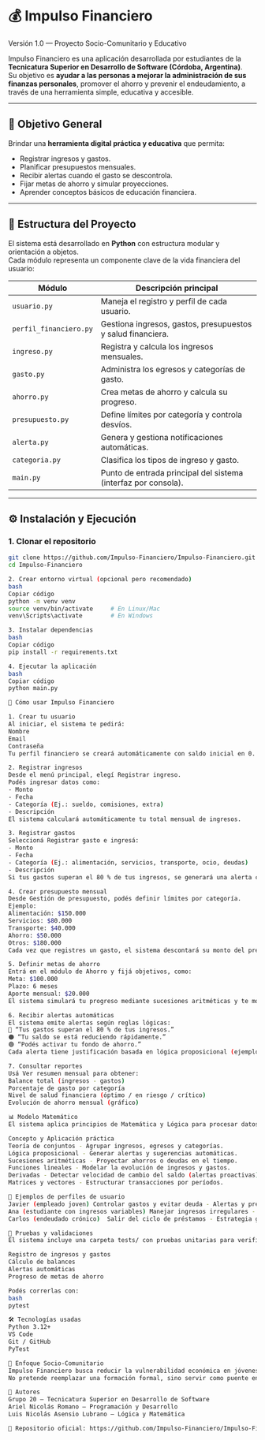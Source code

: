 # 💰 Impulso Financiero  
Versión 1.0 — Proyecto Socio-Comunitario y Educativo

Impulso Financiero es una aplicación desarrollada por estudiantes de la **Tecnicatura Superior en Desarrollo de Software (Córdoba, Argentina)**.  
Su objetivo es **ayudar a las personas a mejorar la administración de sus finanzas personales**, promover el ahorro y prevenir el endeudamiento, a través de una herramienta simple, educativa y accesible.

---

## 🚀 Objetivo General

Brindar una **herramienta digital práctica y educativa** que permita:

- Registrar ingresos y gastos.
- Planificar presupuestos mensuales.
- Recibir alertas cuando el gasto se descontrola.
- Fijar metas de ahorro y simular proyecciones.
- Aprender conceptos básicos de educación financiera.

---

## 🧩 Estructura del Proyecto

El sistema está desarrollado en **Python** con estructura modular y orientación a objetos.  
Cada módulo representa un componente clave de la vida financiera del usuario:

| Módulo | Descripción principal |
|--------|------------------------|
| `usuario.py` | Maneja el registro y perfil de cada usuario. |
| `perfil_financiero.py` | Gestiona ingresos, gastos, presupuestos y salud financiera. |
| `ingreso.py` | Registra y calcula los ingresos mensuales. |
| `gasto.py` | Administra los egresos y categorías de gasto. |
| `ahorro.py` | Crea metas de ahorro y calcula su progreso. |
| `presupuesto.py` | Define límites por categoría y controla desvíos. |
| `alerta.py` | Genera y gestiona notificaciones automáticas. |
| `categoria.py` | Clasifica los tipos de ingreso y gasto. |
| `main.py` | Punto de entrada principal del sistema (interfaz por consola). |

---

## ⚙️ Instalación y Ejecución

### 1. Clonar el repositorio

```bash
git clone https://github.com/Impulso-Financiero/Impulso-Financiero.git
cd Impulso-Financiero

2. Crear entorno virtual (opcional pero recomendado)
bash
Copiar código
python -m venv venv
source venv/bin/activate     # En Linux/Mac
venv\Scripts\activate        # En Windows

3. Instalar dependencias
bash
Copiar código
pip install -r requirements.txt

4. Ejecutar la aplicación
bash
Copiar código
python main.py

🧠 Cómo usar Impulso Financiero

1. Crear tu usuario
Al iniciar, el sistema te pedirá:
Nombre
Email
Contraseña
Tu perfil financiero se creará automáticamente con saldo inicial en 0.

2. Registrar ingresos
Desde el menú principal, elegí Registrar ingreso.
Podés ingresar datos como:
- Monto
- Fecha
- Categoría (Ej.: sueldo, comisiones, extra)
- Descripción
El sistema calculará automáticamente tu total mensual de ingresos.

3. Registrar gastos
Seleccioná Registrar gasto e ingresá:
- Monto
- Fecha
- Categoría (Ej.: alimentación, servicios, transporte, ocio, deudas)
- Descripción
Si tus gastos superan el 80 % de tus ingresos, se generará una alerta crítica automática.

4. Crear presupuesto mensual
Desde Gestión de presupuesto, podés definir límites por categoría.
Ejemplo:
Alimentación: $150.000
Servicios: $80.000
Transporte: $40.000
Ahorro: $50.000
Otros: $180.000
Cada vez que registres un gasto, el sistema descontará su monto del presupuesto y te mostrará cuánto te queda disponible.

5. Definir metas de ahorro
Entrá en el módulo de Ahorro y fijá objetivos, como:
Meta: $100.000
Plazo: 6 meses
Aporte mensual: $20.000
El sistema simulará tu progreso mediante sucesiones aritméticas y te mostrará cuánto habrás ahorrado al final del período.

6. Recibir alertas automáticas
El sistema emite alertas según reglas lógicas:
🔴 “Tus gastos superan el 80 % de tus ingresos.”
🟠 “Tu saldo se está reduciendo rápidamente.”
🟢 “Podés activar tu fondo de ahorro.”
Cada alerta tiene justificación basada en lógica proposicional (ejemplo: (gastos > ingresos) → alerta_de_ajuste).

7. Consultar reportes
Usá Ver resumen mensual para obtener:
Balance total (ingresos - gastos)
Porcentaje de gasto por categoría
Nivel de salud financiera (óptimo / en riesgo / crítico)
Evolución de ahorro mensual (gráfico)

📊 Modelo Matemático
El sistema aplica principios de Matemática y Lógica para procesar datos:

Concepto y Aplicación práctica
Teoría de conjuntos	- Agrupar ingresos, egresos y categorías.
Lógica proposicional - Generar alertas y sugerencias automáticas.
Sucesiones aritméticas - Proyectar ahorros o deudas en el tiempo.
Funciones lineales - Modelar la evolución de ingresos y gastos.
Derivadas - Detectar velocidad de cambio del saldo (alertas proactivas).
Matrices y vectores - Estructurar transacciones por períodos.

👥 Ejemplos de perfiles de usuario
Javier (empleado joven)	Controlar gastos y evitar deuda - Alertas y presupuestos automáticos
Ana (estudiante con ingresos variables)	Manejar ingresos irregulares - Presupuestos flexibles + metas simples
Carlos (endeudado crónico)	Salir del ciclo de préstamos - Estrategia guiada de pago de deudas

🧪 Pruebas y validaciones
El sistema incluye una carpeta tests/ con pruebas unitarias para verificar:

Registro de ingresos y gastos
Cálculo de balances
Alertas automáticas
Progreso de metas de ahorro

Podés correrlas con:
bash
pytest

🛠️ Tecnologías usadas
Python 3.12+
VS Code
Git / GitHub
PyTest

🌱 Enfoque Socio-Comunitario
Impulso Financiero busca reducir la vulnerabilidad económica en jóvenes y familias mediante educación financiera práctica.
No pretende reemplazar una formación formal, sino servir como puente entre la teoría y la acción diaria, empoderando a los usuarios para tomar decisiones informadas.

🤝 Autores
Grupo 20 – Tecnicatura Superior en Desarrollo de Software
Ariel Nicolás Romano – Programación y Desarrollo
Luis Nicolás Asensio Lubrano – Lógica y Matemática

📂 Repositorio oficial: https://github.com/Impulso-Financiero/Impulso-Financiero
